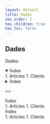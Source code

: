 ```yaml
---
layout: default
title: Dades
nav_order: 2
has_children: true
has_toc: false
---
```



## Dades

Dades


<details open markdown="block">
  <summary>
    Índex
  </summary>
1. Articles
1. Clients
</details>

<details>
  <summary>
    Índex
  </summary>
1. Articles
1. Clients
</details>


<>
  <summary>
    Índex
  </summary>
1. Articles
1. Clients
</>


<div class="code-example" markdown="1">
  <summary>
    Índex
  </summary>
1. Articles
1. Clients
</div>
